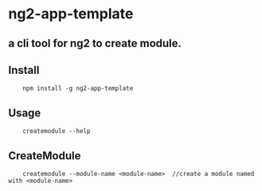 ng2-app-template
===================
a cli tool for ng2 to create module.
-------------------

## Install
```
    npm install -g ng2-app-template
```
    
## Usage
```
    createmodule --help
```
    
## CreateModule
```
    createmodule --module-name <module-name>  //create a module named with <module-name>
```